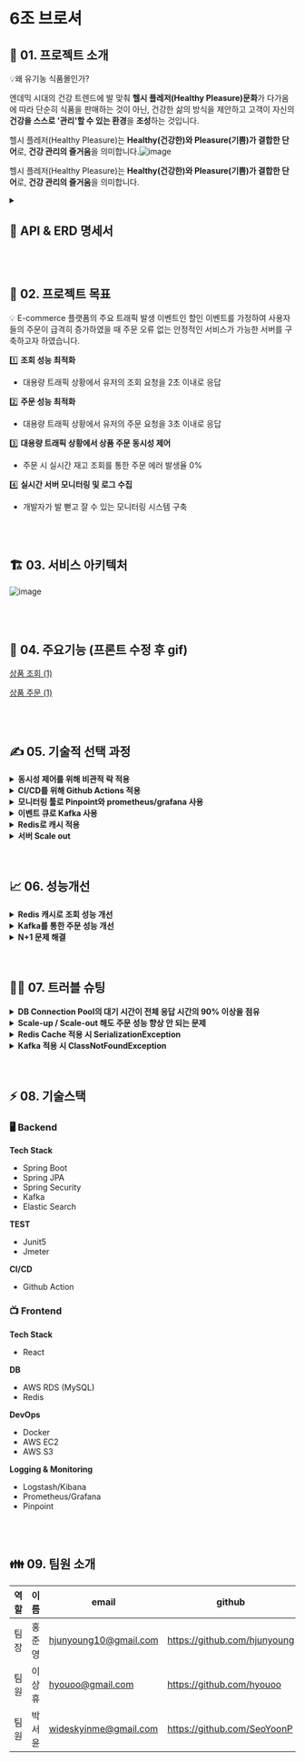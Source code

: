 # 6조 브로셔

## 🧺 01. 프로젝트 <Pure Basket>소개

<aside>
💡왜 유기농 식품몰인가?

엔데믹 시대의 건강 트렌드에 발 맞춰 **헬시 플레저(Healthy Pleasure)문화**가 다가옴에 따라 단순히 식품을 판매하는 것이 아닌, 건강한 삶의 방식을 제안하고 고객이 자신의 **건강을 스스로 '관리'할 수 있는 환경**을 **조성**하는 것입니다. 

</aside>

헬시 플레저(Healthy Pleasure)는 **Healthy(건강한)와 Pleasure(기쁨)가 결합한 단어**로, **건강 관리의 즐거움**을 의미합니다.![image](https://github.com/Pure-Basket/Pure-Basket-BE/assets/35479166/b270b460-a34b-44ee-97d8-7c6cd82d39ca)


헬시 플레저(Healthy Pleasure)는 **Healthy(건강한)와 Pleasure(기쁨)가 결합한 단어**로, **건강 관리의 즐거움**을 의미합니다.

<details>
<summary><h2>📖 API & ERD 명세서</h2></summary>
    <details>
        <summary><h3>📗 API</h3></summary>
        <img src="https://github.com/Pure-Basket/Pure-Basket-BE/assets/35479166/a4465539-ec8d-4f7a-9c3b-34a7bb7978c0" alt="API Image">
    </details>
    <details>
        <summary><h3>📙 ERD</h3></summary>
        <img src="https://github.com/Pure-Basket/Pure-Basket-BE/assets/35479166/71b0a737-82ea-44ba-823b-14046492575d" alt="ERD Image">
    </details>
</details>

<br>
<br>

## 🎯 02. 프로젝트 목표

<aside>
💡 E-commerce 플랫폼의 주요 트래픽 발생 이벤트인 할인 이벤트를 가정하여 사용자들의 주문이 급격히 증가하였을 때 주문 오류 없는 안정적인 서비스가 가능한 서버를 구축하고자 하였습니다.

</aside>

1️⃣ **조회 성능 최적화**

- 대용량 트래픽 상황에서 유저의 조회 요청을 2초 이내로 응답 

2️⃣ **주문 성능 최적화**

- 대용량 트래픽 상황에서 유저의 주문 요청을 3초 이내로 응답 

3️⃣ **대용량 트래픽 상황에서 상품 주문 동시성 제어**

- 주문 시 실시간 재고 조회를 통한 주문 에러 발생율 0%

4️⃣ **실시간 서버 모니터링 및 로그 수집**

- 개발자가 발 뻗고 잘 수 있는 모니터링 시스템 구축

<br>
<br>

## 🏗️ 03. 서비스 아키텍처

![image](https://github.com/Pure-Basket/Pure-Basket-BE/assets/35479166/23c1746d-8575-482c-ac59-34563dc99c31)

<br>
<br>


## 🎢 04. 주요기능 (프론트 수정 후 gif)

[상품 조회 (1)](https://www.notion.so/1-f077751601634ad89e95a5dcc48e97c5?pvs=21)

[상품 주문 (1)](https://www.notion.so/1-9696260ea5714cf5b06a3bd9bf77b7d8?pvs=21)

<br>
<br>

## ✍️ 05. 기술적 선택 과정
<details>
<summary><strong>동시성 제어를 위해 비관적 락 적용</strong></summary>
<p>
💡 <strong>여러 유저가 같은 상품을 주문하는 경우 발생한 동시성 문제 해결을 위해 성능 비교를 통해 DB 비관적락 적용</strong>
</p>

<p><strong>의사 결정 과정</strong></p>

<p><strong>Lettuce을 이용한 분산락 VS Redisson을 이용한 분산락</strong></p>

<ul>
<li><strong>Lettuce를 이용한 분산락</strong>
    <ul>
    <li>spring-data-jpa의 기본 라이브러리를 이용해서 별도의 라이브러리 설치하지 않아도 됨</li>
    <li>spin lock 방식으로 동작해 동시에 많은 쓰레드가 락을 획득하려고 대기하는 경우엔 redis 서버에 부하가 갈 수 있다.</li>
    <li>retry 로직을 직접 구현해야 함</li>
    </ul>
</li>
<li><strong>Redisson을 이용한 분산락</strong>
    <ul>
    <li>spring에서 사용하기 위해 별도 라이브러리 설치 필요</li>
    <li>redis pub-sub 방식이라 lettuce에 비해 redis에 가해지는 부하가 적음</li>
    </ul>
</li>
</ul>

<p>⇒ 분산락을 사용한다면 Redisson을 사용하기로 결정</p>

<p><strong>Redis에 부하가 적은 redisson을 이용한 분산락과 비관적락을 사용한 경우 비교</strong></p>

<ul>
<li>10000개의 동시 요청이 들어오는 경우를 위한 test코드를 시행한 경우 Redis 분산락보다 비관적 락이 평균 1분 정도 더 빠르게 나옴.</li>
</ul>

<table>
    <thead>
    <tr>
        <th>Gradle 테스트 평균 속도</th>
        <th>redis 분산락(redisson)</th>
        <th>비관적락</th>
    </tr>
    </thead>
    <tbody>
    <tr>
        <td>동시에 10000개 요청</td>
        <td>5min 9sec</td>
        <td>3min 50sec</td>
    </tr>
    </tbody>
</table>

</details>
<details>
<summary><strong>CI/CD를 위해 Github Actions 적용</strong></summary>
<p>
💡 레퍼런스는 적지만, 빠르게 CI/CD를 구축할 수 있고, 현재 프로젝트 규모가 크지 않아서 Github Actions를 사용하기로 결정
</p>

<strong>Github Actions:</strong> 

<ul>
<li>별도의 서버 없이 Github에서 바로 실행 가능하고 초기 설정이 쉬움.</li>
<li>Jenkins에 비해 플러그인이나 레퍼런스가 적음.</li>
<li>작은 규모의 프로젝트 또는 간단한 워크플로우에 적합.</li>
</ul>

<strong>Jenkins:</strong> 

<ul>
<li>다양한 플러그인을 지원하고 자동화 테스트를 수행함.</li>
<li>대규모 프로젝트에서 빌드 파이프라인을 간단히 구성할 수 있음.</li>
<li>레퍼런스가 다양함.</li>
<li>초기 설정이 복잡하고, 별도의 서버를 구성해야 하며 러닝커브가 상대적으로 가파름.</li>
</ul>

</details>
<details>
<summary><strong>모니터링 툴로 Pinpoint와 prometheus/grafana 사용</strong></summary>
<p>
💡 초기 Prometheus/grafana를 사용하다가 어플리케이션의 병목 지점 파악을 위해 Pinpoint를 추가 도입
</p>

<strong>prometheus/grafana:</strong>

<ul>
<li>exporter로 모니터링 대상 시스템으로부터 pull 방식으로 메트릭을 받아오는 방식으로 동작</li>
<li>하나의 서비스만 모니터링하는 것이 아니라 연결된 다른 서비스들에 대한 모니터링</li>
<li>HA를 위한 이중화나 클러스터링이 불가능해서, thanos를 추가 설치해야함.</li>
<li>코드 레벨로 서비스의 병목 지점을 알려주지 않음.</li>
</ul>

<strong>Pinpoint:</strong>

<ul>
<li>어플리케이션의 병목 지점을 코드 레벨로 파악하여, 성능 저하 요소 및 문제 원인을 추적 가능함.</li>
<li>분산 시스템의 구성 맵과 노드 간의 트랜잭션 수를 한 눈에 파악 가능함.</li>
<li>특정 트랜잭션에서 실행된 메소드와 응답시간을 확인할 수 있고 어플리케이션의 오류나 예외 정보도 확인 가능</li>
</ul>

</details>
<details>
<summary><strong>이벤트 큐로 Kafka 사용</strong></summary>
<p>
💡 할인 이벤트 발생 시 이벤트 처리 API들의 서버 분리를 통하여 서버의 처리 성능을 개선하기 위해 Kafka 사용
</p>

<table>
<thead>
<tr>
<th></th>
<th>Kafka</th>
<th>RabbitMQ</th>
<th>Redis</th>
</tr>
</thead>
<tbody>
<tr>
<td>주문 내역 이벤트 보존 필요성</td>
<td>수신 확인 및 이벤트 별도 저장</td>
<td>수신 확인</td>
<td>수신 확인 없이 삭제</td>
</tr>
<tr>
<td>다수 API의 동시 처리 가능성</td>
<td>Pub/Sub 모델</td>
<td>기본적으로 단일 수신자 대상</td>
<td>Pub/Sub 모델</td>
</tr>
</tbody>
</table>

</details>
<details>
<summary><strong>Redis로 캐시 적용</strong></summary>
<p>
💡 랜딩 페이지의 조회 성능 개선을 위해 Redis의 caching 기능 사용
</p>

<table>
<thead>
<tr>
<th></th>
<th>Redis</th>
<th>Memcached</th>
</tr>
</thead>
<tbody>
<tr>
<td>사용목적 부합성 (Refresh Token, Caching)</td>
<td>사용 목적에 부합하며 다수의 활용 사례 있음</td>
<td>사용 목적에 부합하며 AWS Elasticache에서 지원</td>
</tr>
<tr>
<td>고가용성</td>
<td>Replication 구축 가능</td>
<td>Replication 불가</td>
</tr>
<tr>
<td>사용성</td>
<td>사용 경험 있음</td>
<td>사용 경험 없음, 스터디 필요</td>
</tr>
</tbody>
</table>

</details>
<details>
<summary><strong>서버 Scale out</strong></summary>
<p>
💡 트래픽 증가를 대비해 예비 서버 추가를 통한 Scale out시 로드밸런서로 AWS ALB 사용
</p>

<table>
<thead>
<tr>
<th></th>
<th>ALB</th>
<th>Nginx</th>
</tr>
</thead>
<tbody>
<tr>
<td>Scale-out 편의성</td>
<td>AWS의 Auto-scaling 활용 가능<br>Server 추가 시 target group에 추가로 간편하게 scale-out 가능</td>
<td>이벤트 시 수동 Scale-out 필요<br>server 추가 시에 설정 파일 직접 수정 필요</td>
</tr>
<tr>
<td>적정 리소스 할당성</td>
<td>트래픽에 따라 자원 할당</td>
<td>예상 트래픽과 다를 시 리소스 초과 또는 부족 발생 가능</td>
</tr>
<tr>
<td>HTTPS 적용</td>
<td>Certificate Manger로 HTTPS 적용 가능</td>
<td>HTTPS 적용을 위한 인증서 발금 및 설정 파일 직접 수정 필요</td>
</tr>
</tbody>
</table>

</details>

<br>
<br>

## 📈 06. 성능개선
<details>
<summary><strong>Redis 캐시로 조회 성능 개선</strong></summary>

랜딩페이지의 데이터를 불러올 때 Redis 캐시를 적용함으로써 홈페이지 조회 성능을 개선.

**테스트 환경:**

- **BE 서버:** t3.2xlarge
- **DB 서버:** db.t3.micro
- **Thread:** 1000명
- **Ramp-up time:** 1
- **Loop count:** 1

**테스트 결과:**

- **Redis Caching 적용 전:** 시나리오 테스트 결과 평균 응답시간 9445ms, TPS 59.31
- **Redis Caching 적용 후:** 시나리오 테스트 결과 평균 응답시간 1241ms, TPS 286.69

1000개의 쓰레드 요청에 대한 평균 응답시간 87% 개선됨.

<table>
<thead>
<tr>
<th></th>
<th>평균 응답시간</th>
<th>TPS</th>
</tr>
</thead>
<tbody>
<tr>
<td>Redis Cache X</td>
<td>9445ms</td>
<td>59.31</td>
</tr>
<tr>
<td>Redis Cache O</td>
<td>1241ms</td>
<td>286.69</td>
</tr>
</tbody>
</table>

</details>
<details>
<summary><strong>Kafka를 통한 주문 성능 개선</strong></summary>

카프카를 통해 주문을 받으면 우선적으로 재고를 차감하고, 주문 결과 저장, 장바구니 삭제 등의 작업은 비동기적으로 카프카 consumer에서 처리함으로 주문 로직에 대한 성능 개선.

**카프카 적용 전/후 성능 지표**

**테스트 환경:**

- **BE 서버:** t3.2xlarge
- **DB 서버:** db.t3.micro
- **Thread:** 1000명
- **Ramp-up time:** 1
- **Loop count:** 1

**테스트 결과:**

- **카프카 적용 전:** 시나리오 테스트 결과 평균 응답시간 5480ms
- **카프카 적용 후:** 시나리오 테스트 결과 평균 응답시간 2100ms

1000개의 쓰레드 요청에 대한 평균 응답시간 61% 개선됨.

<table>
<thead>
<tr>
<th></th>
<th>평균 응답시간</th>
<th>TPS</th>
</tr>
</thead>
<tbody>
<tr>
<td>카프카 적용 전</td>
<td>5480ms</td>
<td>32.54</td>
</tr>
<tr>
<td>카프카 적용 후</td>
<td>2100ms</td>
<td>68.1</td>
</tr>
</tbody>
</table>

<img src="https://github.com/Pure-Basket/Pure-Basket-BE/assets/35479166/aae597cb-f4e0-4773-b756-5a78829fbd11" alt="Kafka 성능 개선 이미지">

</details>
<details>
<summary><strong>N+1 문제 해결</strong></summary>
<p>
💡 Product 테이블 조회 시 연관된 Image, Purchase, Cart 테이블에서 N+1 문제 발생
</p>

<details>
<summary><strong>Product - Image</strong></summary>
<p>
💡 <strong>@BatchSize를 이용하여 N+1 문제 해결</strong>
</p>

- Product와 Image는 1:N 양방향 관계
- 상품들을 조회하는 페이지에서 조회된 상품 수만큼 연관된 image를 조회하는 N+1 문제 발생

**해결 방법**

- Fetch Join, @BatchSize, @Fetch(FetchMode.SUBSELECT) 비교

|  | 테스트 평균 응답속도(1번) | 특이 사항 |
| --- | --- | --- |
| fetch join | 617ms | 기존 Pagination 에서 사용하던 LIMIT 구문이 등장하지 않음<br>firstResult/maxResults specified with collection fetch; applying in memory 경고 로그 발생<br>Fetch join 하는 image가 collection 데이터라 조회하는 데이터가 매번 달라지기 때문에 limit 구문을 사용할 수 없고 모든 데이터를 조회한 후에 memory에서 페이지 처리하기 때문에 메모리 문제 발생 가능 |
| @BatchSize() | 652ms | 항상 @BatchSize(size = n)에서 설정한 숫자만큼의 product와 관련된 image를 조회함.<br>purebasket 서버스에서는 렌딩 페이지나 레시피 페이지 등에서 보여주는 상품의 개수가 달라서, 항상 n개의 상품에 대한 image를 조회하는 것은 적합하지 않을 수도 있다. |
| @Fetch(FetchMode.SUBSELECT) | 622ms | Subquery를 포함하면 8개의 쿼리로 @BatchSize를 사용했을 때보다 쿼리가 많음. |

- FetchJoin은 collection을 fetch join 하는 경우 메모리 성능 이슈가 발생할 수 있으므로 @BatchSize나 @Fetch(FetchMode.SUBSELECT)를 이용하기로 함.

- @BatchSize()와 @Fetch(FetchMode.SUBSELECT) 비교

| 평균 응답 속도(ms) | 100 명 동시 요청 | 500명 동시 요청 | 1000명 동시 요청 |
| --- | --- | --- | --- |
| @BatchSize() | 534.2 | 2544.0 | 6309.39 |
| @Fetch(FetchMode.SUBSELECT) | 651.7 | 3144.4 | 6724.22 |

- 페이지마다 조회해야 하는 상품의 개수가 달라서 @BatchSize를 사용하면 필요 이상의 상품 조회가 있을 수 있지만, 테스트 결과 @Fetch(FetchMode.SUBSELECT)보다 성능이 좋아서 @BatchSize를 이용하기로 함.

```java
@Entity
@Getter
@Table(name = "product")
@NoArgsConstructor(access = AccessLevel.PROTECTED)
public class Product {
    @BatchSize(size = 21)
    @OneToMany(mappedBy = "product", cascade = CascadeType.ALL, orphanRemoval = true)
    private List<Image> images = new ArrayList<>();
}
```
</p>
</details>
<details>
<summary><strong>Product - Purchase</strong></summary>
<p>
- Product와 Purchase는 1:N 단방향 관계(Purchase에서만 Product 조회 가능)
- 유저 별 주문 내역을 조회하는 페이지에서 조회된 주문 내역 수만큼 연관된 product를 조회하는 N+1 문제 발생

**해결 방법**

- Fetch Join

    purchase 서비스는 pagination을 사용하고 있지만, fetch join 되는 대상인 Purchase가 collection이 아니기 때문에 Fetch Join을 사용해도 문제 없음(OutOfMemoryError 발생하지 않음)

```java
@Repository
public interface PurchaseRepository extends JpaRepository<Purchase, Long> {

    @Query("SELECT p FROM Purchase p JOIN FETCH p.product WHERE p.member = :member")
    Page<Purchase> findAllByMember(Member member, Pageable pageable);

}
```
</p>
</details>
<details>
<summary><strong>Product - Cart</strong></summary>
<p>
- Product와 Cart는 1:N 단방향 관계(Cart에서만 Product 조회 가능)
- 유저 별 장바구니 내역을 조회하는 페이지에서 조회된 장바구니 내역 수만큼 연관된 product를 조회하는 N+1 문제 발생

**해결 방법**

- Fetch Join
    
    cart 서비스는 pagination을 사용하고 있지 않음
    
    pagination을 사용한다고 해도, fetch join 되는 대상인 Product가 collection이 아니기 때문에 Fetch Join을 사용해도 문제 없음(OutOfMemoryError 발생하지 않음)
    
```java
@Repository
public interface CartRepository extends JpaRepository<Cart, Long> {

  @Query("SELECT c FROM Cart c JOIN FETCH c.product WHERE c.member = :member")
  List<Cart> findAllByMember(Member member);
  
}
```
</p>
</details>
</details>

<br>
<br>

## 😵‍💫 07. 트러블 슈팅
<details>
<summary><strong>DB Connection Pool의 대기 시간이 전체 응답 시간의 90% 이상을 점유</strong></summary>

<p>
💡 초당 1000개의 주문 요청 테스트 결과 병목구간이 HikariCP의 getConnection() 메서드인 것을 발견하고 병목구간 해소 시도
</p>

- **테스트 환경:**
    - **BE 서버:** 1EA x t3.xlarge
    - **DB 서버:** 1EA x db.t3.micro (connection pool = 60)
    - **Thread:** 1000명 / Ramp-up time: 1s / loop count: 1
    
    ![image](https://github.com/Pure-Basket/Pure-Basket-BE/assets/35479166/5aa75571-6252-44e5-b9ac-d68fae5c28bf)
    
- **트러블 슈팅 과정:**
    - 스프링의 기본 설정으로 max pool size와 minimum idle이 10인 것을 확인
    - AWS RDS 서버 확인 결과 DB의 최대 connection은 60인 것을 확인
        
        ![image](https://github.com/Pure-Basket/Pure-Basket-BE/assets/35479166/2b3c21a3-9dc0-4b64-b90d-51a63016dd2d)
        
    - BE 서버의 connection pool 사이즈 증가에 대한 trade-off는 메모리 점유인 것을 확인
    - BE 서버 시스템의 메모리는 여유가 있는 것을 확인하고 connection pool 사이즈 확장
    
    ```bash
    spring.datasource.hikari.maximum-pool-size=60
    spring.datasource.hikari.minimum-idle=60
    ```
    
- **결론:**
    - HikariCP에서 병목구간 지속됨
    - 현재 서버 구성의 한계인 60개의 connection으로는 초당 1000개의 주문을 처리할 수 없음을 인식 → BE/DB 서버 Scale up 결정

</details>
<details>
<summary><strong>Scale-up / Scale-out 해도 주문 성능 향상 안 되는 문제</strong></summary>

<aside>
💡 **DB 서버 scale-up 및 BE 서버를 두 대로 scale-out했지만 주문 성능이 크게 향상되지 않음**
</aside>

**scale up 전후 테스트 결과**

테스트 환경: 

- BE 서버 - 2EA x t3.2xlarge
- DB 서버 - 1EA x db.t3.xlarge (connection pool = 1600)
- Thread : 2000명 / Ramp-up time : 1s / loop count : 1

테스트 결과

|  | 평균 응답시간 | TPS |
| --- | --- | --- |
| BE 서버 1대 | 4410ms | 70.62 |
| BE 서버 2대 | 3010ms | 83.16 |

- 현재 재고 관리는 카프카에 이벤트를 전달하기 전에 처리하고 재고 차감을 위해 비관적 락 사용중
- Pinpoint 확인 결과 HikariCP 의 getConnection() 메서드 실행 시간이 2~3초 정도 걸림
- Connection pool 사이즈 조정하면서 test를 수행했지만 connection pool 커지면 getConnection() 에 걸리는 시간은 줄지만, 락을 얻기 위해 대기하는 시간이 증가해서 성능이 크게 향상 되지 않음

**HikariCP Connection Pool size 별 테스트 결과**

테스트 환경: 

- 서버 구성 - 2EA t3.2xlarge | rds - db.t3.xlarge
- Thread : 2000명 / Ramp-up time : 1s / loop count : 1

| Connection Pool size | 10 | 50 | 100 | 150 | 200 |
| --- | --- | --- | --- | --- | --- |
| TPS | 86.76 | 75.11 | 70.89 | 80.86 | 69.24 |
| 평균 응답시간 | 3.00sec | 3.38sec | 3.41sec | 2.81sec | 3.18sec |

**Connection Pool이 10인 경우**

DB Connection Pool의 대기 시간은 4684ms로 전체 실행 시간의 97%, 락을 얻기 위한 stock을 조회하는 sql을 실행할 때 걸리는 시간이 154ms로 전체의 3%를 차지함.

![Connection Pool 10](https://github.com/Pure-Basket/Pure-Basket-BE/assets/35479166/b0651c88-f910-47c9-9d39-54d24653d150)

**Connection Pool이 100인 경우**

DB Connection Pool의 대기 시간은 2730ms로 전체의 57%, 락을 얻기 위한 stock을 조회하는 sql을 실행할 때 걸리는 시간이 2014ms로 42%를 차지함.

![Connection Pool 100](https://github.com/Pure-Basket/Pure-Basket-BE/assets/35479166/fed820de-bf7a-45dc-987e-df485621b2dd)

**Connection Pool이 200인 경우**

DB Connection Pool의 대기 시간은 없지만, 락을 얻기 위한 stock을 조회하는 sql을 실행할 때 걸리는 시간이 3933ms로 전체의 99%를 차지함.

![Connection Pool 200](https://github.com/Pure-Basket/Pure-Basket-BE/assets/35479166/ef2fc433-fd97-4fcb-a296-f626cebc9d1f)

- 결론
    Connection Pool을 증가시키면 BE 서버의 DB Connection 대기시간은 0ms가 되었으나, 비관적락이 적용된 stock 테이블 조회 쿼리의 응답 시간 증가함.
    connection pool이 충분해도 비관적 락을 얻기 위해 대기하는 시간이 병목의 원인임.
    해결하기 위해선 재고 관리를 위해 락을 얻는 로직을 consumer에서 구현해야 함.
</details>
<details>
<summary><strong>Redis Cache 적용 시 SerializationException</strong></summary>
랜딩 페이지 상품 조회 API에 redis cache를 적용하고 redis 에 저장된 값을 불러올 때 Serialization 문제 발생
    
```java
Could not read JSON:Cannot construct instance of `org.springframework.data.domain.PageImpl` (no Creators, like default constructor,      exist): cannot deserialize from Object value
```
    
문제가 발생하는 이유는 Jackson이나 Gson 같은 직렬화/역직렬화 라이브러리들이 보통 기본 생성자나 getter/settter를 기반으로 직렬화/역직렬화를 수행하는데, PageImpl에 Creator가 없어서 Object로 deserialize할 수 없어서 생김

@JsonCreator로 PageImpl에 대한 Constructor를 만들어 역직렬화시에 사용할 수 있도록 해서 해결

```java
@JsonIgnoreProperties(ignoreUnknown = true, value = {"pageable"})
public class RestPageImpl<T> extends PageImpl<T> {
    @JsonCreator(mode = JsonCreator.Mode.PROPERTIES)
    private RestPageImpl(@JsonProperty("content") List<T> content,
                         @JsonProperty("number") int number,
                         @JsonProperty("size") int size,
                         @JsonProperty("totalElements") Long totalElements) {
        super(content, PageRequest.of(number, size), totalElements);
    }

    private RestPageImpl(Page<T> page) {
        super(page.getContent(), page.getPageable(), page.getTotalElements());
    }

    public static<T> RestPageImpl<T> from(Page<T> page) {
        return new RestPageImpl<T>(page);
    }
}
```
</details>
<details>
    <summary><strong>Kafka 적용 시 ClassNotFoundException</strong></summary>
    카프카 컨슈머 서버를 분리한 후 컨슈머에서 ClassNotFoundException 발생

```java
failed to resolve class name. Class not found 
[com.example.purebasketbe.domain.purchase.dto.KafkaPurchaseDto]
```
직렬화/역직렬화 과정에서는 package 이름까지 포함하기 때문에, producer에서 serialize할 때 class의 fullname을 사용하므로 consumer에서 deserialize할 때 class is not in the trusted packages 에러가 발생하는 것

해결방법

JsonDeserializer에 setRemoveTypeHeaders 추가

카프카에서 메시지를 전송할 때 headers에 metadata를 담아서 보내는데, 이 때 담기는 metadata에 target type을 포함함.(target type은 전송하고자하는 객체의 패키지명)

consumerFactory에서 useHeadersIfPresent 값을 false로 지정하여 역직렬화에서 header에 담긴 패키지명을 사용하지 않도록 설정하여 해결
```java
@Bean
public ConsumerFactory<String, KafkaPurchaseDto> consumerFactory() {
    Map<String, Object> configs = new HashMap<>();

    configs.put(ConsumerConfig.AUTO_OFFSET_RESET_CONFIG, "earliest");

    return new DefaultKafkaConsumerFactory<>(configs, new StringDeserializer(),
            new JsonDeserializer<>(KafkaPurchaseDto.class, false)
    );
}
```
</details>

<br>
<br>

## ⚡ 08. 기술스택

### 🖥️ Backend

**Tech Stack**

- Spring Boot
- Spring JPA
- Spring Security
- Kafka
- Elastic Search

**TEST**

- Junit5
- Jmeter

**CI/CD**

- Github Action

### 📺 Frontend

**Tech Stack**

- React

**DB**

- AWS RDS (MySQL)
- Redis

**DevOps**

- Docker
- AWS EC2
- AWS S3

**Logging & Monitoring**

- Logstash/Kibana
- Prometheus/Grafana
- Pinpoint

<br>
<br>

## 👪 09. 팀원 소개

| 역할 | 이름 | email | github | 기술 블로그 |
| --- | --- | --- | --- | --- |
| 팀장 | 홍준영 | hjunyoung10@gmail.com | https://github.com/hjunyoung | https://hjunyoung.github.io/ |
| 팀원 | 이상휴 | hyouoo@gmail.com | https://github.com/hyouoo | https://devlog1921.tistory.com/ |
| 팀원 | 박서윤 | wideskyinme@gmail.com | https://github.com/SeoYoonP | https://velog.io/@wideskyinme/posts |
